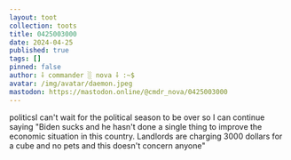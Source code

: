 ```yaml
---
layout: toot
collection: toots
title: 0425003000
date: 2024-04-25
published: true
tags: []
pinned: false
author: ⸸ commander ░ nova ⸸ :~$
avatar: /img/avatar/daemon.jpeg
mastodon: https://mastodon.online/@cmdr_nova/0425003000
---
```


politicsI can't wait for the political season to be over so I can continue saying "Biden sucks and he hasn't done a single thing to improve the economic situation in this country. Landlords are charging 3000 dollars for a cube and no pets and this doesn't concern anyone"
